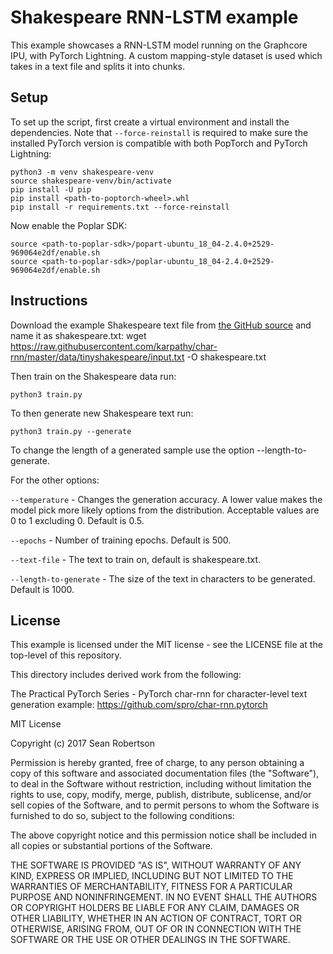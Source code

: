 # Shakespeare RNN-LSTM example

This example showcases a RNN-LSTM model running on the Graphcore IPU, with PyTorch Lightning.
A custom mapping-style dataset is used which takes in a text file and splits it into chunks.

## Setup
To set up the script, first create a virtual environment and install the dependencies.
Note that `--force-reinstall` is required to make sure the installed PyTorch version is compatible with both PopTorch and PyTorch Lightning:

```console
python3 -m venv shakespeare-venv
source shakespeare-venv/bin/activate
pip install -U pip
pip install <path-to-poptorch-wheel>.whl
pip install -r requirements.txt --force-reinstall
```

Now enable the Poplar SDK:

```console
source <path-to-poplar-sdk>/popart-ubuntu_18_04-2.4.0+2529-969064e2df/enable.sh
source <path-to-poplar-sdk>/poplar-ubuntu_18_04-2.4.0+2529-969064e2df/enable.sh
```

## Instructions
Download the example Shakespeare text file from [the GitHub source](https://raw.githubusercontent.com/karpathy/char-rnn/master/data/tinyshakespeare/input.txt) and name it as shakespeare.txt:
    wget https://raw.githubusercontent.com/karpathy/char-rnn/master/data/tinyshakespeare/input.txt -O shakespeare.txt


Then train on the Shakespeare data run:

    python3 train.py

To then generate new Shakespeare text run:

    python3 train.py --generate

To change the length of a generated sample use the option --length-to-generate.


For the other options:

`--temperature` - Changes the generation accuracy. A lower value makes the model pick more likely options from the distribution. Acceptable values are 0 to 1 excluding 0. Default is 0.5.

`--epochs` - Number of training epochs. Default is 500.

`--text-file` - The text to train on, default is shakespeare.txt.

`--length-to-generate` - The size of the text in characters to be generated. Default is 1000.

## License

This example is licensed under the MIT license - see the LICENSE file at the top-level of this repository.

This directory includes derived work from the following:

The Practical PyTorch Series - PyTorch char-rnn for character-level text generation example: https://github.com/spro/char-rnn.pytorch

MIT License

Copyright (c) 2017 Sean Robertson

Permission is hereby granted, free of charge, to any person obtaining a copy of this software and associated documentation files (the "Software"), to deal in the Software without restriction, including without limitation the rights to use, copy, modify, merge, publish, distribute, sublicense, and/or sell copies of the Software, and to permit persons to whom the Software is furnished to do so, subject to the following conditions:

The above copyright notice and this permission notice shall be included in all copies or substantial portions of the Software.

THE SOFTWARE IS PROVIDED "AS IS", WITHOUT WARRANTY OF ANY KIND, EXPRESS OR IMPLIED, INCLUDING BUT NOT LIMITED TO THE WARRANTIES OF MERCHANTABILITY, FITNESS FOR A PARTICULAR PURPOSE AND NONINFRINGEMENT. IN NO EVENT SHALL THE AUTHORS OR COPYRIGHT HOLDERS BE LIABLE FOR ANY CLAIM, DAMAGES OR OTHER LIABILITY, WHETHER IN AN ACTION OF CONTRACT, TORT OR OTHERWISE, ARISING FROM, OUT OF OR IN CONNECTION WITH THE SOFTWARE OR THE USE OR OTHER DEALINGS IN THE SOFTWARE.
